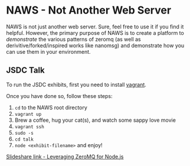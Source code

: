 # NAWS - Not Another Web Server

NAWS is not just another web server. Sure, feel free to use it if you find it helpful. However, the primary purpose of NAWS is to create a platform to _demonstrate_ the various patterns of zeromq (as well as derivitive/forked/inspired works like nanomsg) and demonstrate how you can use them in your environment.

## JSDC Talk

To run the JSDC exhibits, first you need to install [vagrant](http://www.vagrantup.com/downloads.html).

Once you have done so, follow these steps:

1. `cd` to the NAWS root directory
2. `vagrant up`
3. Brew a coffee, hug your cat(s), and watch some sappy love movie
4. `vagrant ssh`
5. `sudo -s`
6. `cd talk`
7. `node <exhibit-filename>` and enjoy!

[Slideshare link - Leveraging ZeroMQ for Node.js](http://www.slideshare.net/rubentan/leveraging-zeromq-for-nodejs)
